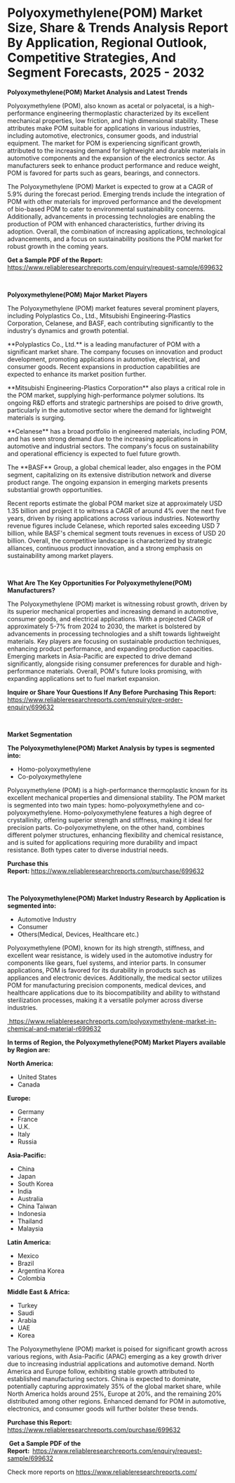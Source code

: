 <p><h1>Polyoxymethylene(POM) Market Size, Share & Trends Analysis Report By Application, Regional Outlook, Competitive Strategies, And Segment Forecasts, 2025 - 2032</h1></p><p><strong>Polyoxymethylene(POM) Market Analysis and Latest Trends</strong></p>
<p><p>Polyoxymethylene (POM), also known as acetal or polyacetal, is a high-performance engineering thermoplastic characterized by its excellent mechanical properties, low friction, and high dimensional stability. These attributes make POM suitable for applications in various industries, including automotive, electronics, consumer goods, and industrial equipment. The market for POM is experiencing significant growth, attributed to the increasing demand for lightweight and durable materials in automotive components and the expansion of the electronics sector. As manufacturers seek to enhance product performance and reduce weight, POM is favored for parts such as gears, bearings, and connectors. </p><p>The Polyoxymethylene (POM) Market is expected to grow at a CAGR of 5.9% during the forecast period. Emerging trends include the integration of POM with other materials for improved performance and the development of bio-based POM to cater to environmental sustainability concerns. Additionally, advancements in processing technologies are enabling the production of POM with enhanced characteristics, further driving its adoption. Overall, the combination of increasing applications, technological advancements, and a focus on sustainability positions the POM market for robust growth in the coming years.</p></p>
<p><strong>Get a Sample PDF of the Report:&nbsp;</strong> <a href="https://www.reliableresearchreports.com/enquiry/request-sample/699632?utm_campaign=3573&utm_medium=2&utm_source=Github&utm_content=ia&utm_term=03042025&utm_id=polyoxymethylenepom">https://www.reliableresearchreports.com/enquiry/request-sample/699632</a></p>
<p>&nbsp;</p>
<p><strong>Polyoxymethylene(POM) Major Market Players</strong></p>
<p><p>The Polyoxymethylene (POM) market features several prominent players, including Polyplastics Co., Ltd., Mitsubishi Engineering-Plastics Corporation, Celanese, and BASF, each contributing significantly to the industry's dynamics and growth potential. </p><p>**Polyplastics Co., Ltd.** is a leading manufacturer of POM with a significant market share. The company focuses on innovation and product development, promoting applications in automotive, electrical, and consumer goods. Recent expansions in production capabilities are expected to enhance its market position further.</p><p>**Mitsubishi Engineering-Plastics Corporation** also plays a critical role in the POM market, supplying high-performance polymer solutions. Its ongoing R&D efforts and strategic partnerships are poised to drive growth, particularly in the automotive sector where the demand for lightweight materials is surging.</p><p>**Celanese** has a broad portfolio in engineered materials, including POM, and has seen strong demand due to the increasing applications in automotive and industrial sectors. The company's focus on sustainability and operational efficiency is expected to fuel future growth.</p><p>The **BASF** Group, a global chemical leader, also engages in the POM segment, capitalizing on its extensive distribution network and diverse product range. The ongoing expansion in emerging markets presents substantial growth opportunities.</p><p>Recent reports estimate the global POM market size at approximately USD 1.35 billion and project it to witness a CAGR of around 4% over the next five years, driven by rising applications across various industries. Noteworthy revenue figures include Celanese, which reported sales exceeding USD 7 billion, while BASF's chemical segment touts revenues in excess of USD 20 billion. Overall, the competitive landscape is characterized by strategic alliances, continuous product innovation, and a strong emphasis on sustainability among market players.</p></p>
<p>&nbsp;</p>
<p><strong>What Are The Key Opportunities For Polyoxymethylene(POM) Manufacturers?</strong></p>
<p><p>The Polyoxymethylene (POM) market is witnessing robust growth, driven by its superior mechanical properties and increasing demand in automotive, consumer goods, and electrical applications. With a projected CAGR of approximately 5-7% from 2024 to 2030, the market is bolstered by advancements in processing technologies and a shift towards lightweight materials. Key players are focusing on sustainable production techniques, enhancing product performance, and expanding production capacities. Emerging markets in Asia-Pacific are expected to drive demand significantly, alongside rising consumer preferences for durable and high-performance materials. Overall, POM's future looks promising, with expanding applications set to fuel market expansion.</p></p>
<p><strong>Inquire or Share Your Questions If Any Before Purchasing This Report:</strong> <a href="https://www.reliableresearchreports.com/enquiry/pre-order-enquiry/699632?utm_campaign=3573&utm_medium=2&utm_source=Github&utm_content=ia&utm_term=03042025&utm_id=polyoxymethylenepom">https://www.reliableresearchreports.com/enquiry/pre-order-enquiry/699632</a></p>
<p>&nbsp;</p>
<p><strong>Market Segmentation</strong></p>
<p><strong>The Polyoxymethylene(POM) Market Analysis by types is segmented into:</strong></p>
<p><ul><li>Homo-polyoxymethylene</li><li>Co-polyoxymethylene</li></ul></p>
<p><p>Polyoxymethylene (POM) is a high-performance thermoplastic known for its excellent mechanical properties and dimensional stability. The POM market is segmented into two main types: homo-polyoxymethylene and co-polyoxymethylene. Homo-polyoxymethylene features a high degree of crystallinity, offering superior strength and stiffness, making it ideal for precision parts. Co-polyoxymethylene, on the other hand, combines different polymer structures, enhancing flexibility and chemical resistance, and is suited for applications requiring more durability and impact resistance. Both types cater to diverse industrial needs.</p></p>
<p><strong>Purchase this Report:&nbsp;</strong><a href="https://www.reliableresearchreports.com/purchase/699632?utm_campaign=3573&utm_medium=2&utm_source=Github&utm_content=ia&utm_term=03042025&utm_id=polyoxymethylenepom">https://www.reliableresearchreports.com/purchase/699632</a></p>
<p>&nbsp;</p>
<p><strong>The Polyoxymethylene(POM) Market Industry Research by Application is segmented into:</strong></p>
<p><ul><li>Automotive Industry</li><li>Consumer</li><li>Others(Medical, Devices, Healthcare etc.)</li></ul></p>
<p><p>Polyoxymethylene (POM), known for its high strength, stiffness, and excellent wear resistance, is widely used in the automotive industry for components like gears, fuel systems, and interior parts. In consumer applications, POM is favored for its durability in products such as appliances and electronic devices. Additionally, the medical sector utilizes POM for manufacturing precision components, medical devices, and healthcare applications due to its biocompatibility and ability to withstand sterilization processes, making it a versatile polymer across diverse industries.</p></p>
<p><a href="https://www.reliableresearchreports.com/polyoxymethylene-market-in-chemical-and-material-r699632?utm_campaign=3573&utm_medium=2&utm_source=Github&utm_content=ia&utm_term=03042025&utm_id=polyoxymethylenepom">&nbsp;https://www.reliableresearchreports.com/polyoxymethylene-market-in-chemical-and-material-r699632</a></p>
<p><strong>In terms of Region, the Polyoxymethylene(POM) Market Players available by Region are:</strong></p>
<p>
    <p> <strong> North America: </strong>
        <ul>
            <li>United States</li>
            <li>Canada</li>
        </ul>
        </p> 
    <p> <strong> Europe: </strong>
        <ul>
            <li>Germany</li>
            <li>France</li>
            <li>U.K.</li>
            <li>Italy</li>
            <li>Russia</li>
        </ul>
        </p> 
    <p> <strong> Asia-Pacific: </strong>
        <ul>
            <li>China</li>
            <li>Japan</li>
            <li>South Korea</li>
            <li>India</li>
            <li>Australia</li>
            <li>China Taiwan</li>
            <li>Indonesia</li>
            <li>Thailand</li>
            <li>Malaysia</li>
        </ul>
        </p> 
    <p> <strong> Latin America: </strong>
        <ul>
            <li>Mexico</li>
            <li>Brazil</li>
            <li>Argentina Korea</li>
            <li>Colombia</li>
        </ul>
        </p> 
    <p> <strong> Middle East & Africa: </strong>
        <ul>
            <li>Turkey</li>
            <li>Saudi</li>
            <li>Arabia</li>
            <li>UAE</li>
            <li>Korea</li>
        </ul>
    </p>
    </p>
<p><p>The Polyoxymethylene (POM) market is poised for significant growth across various regions, with Asia-Pacific (APAC) emerging as a key growth driver due to increasing industrial applications and automotive demand. North America and Europe follow, exhibiting stable growth attributed to established manufacturing sectors. China is expected to dominate, potentially capturing approximately 35% of the global market share, while North America holds around 25%, Europe at 20%, and the remaining 20% distributed among other regions. Enhanced demand for POM in automotive, electronics, and consumer goods will further bolster these trends.</p></p>
<p><strong>Purchase this Report: </strong><a href="https://www.reliableresearchreports.com/purchase/699632?utm_campaign=3573&utm_medium=2&utm_source=Github&utm_content=ia&utm_term=03042025&utm_id=polyoxymethylenepom">https://www.reliableresearchreports.com/purchase/699632</a></p>
<p>&nbsp;<strong>Get a Sample PDF of the Report:&nbsp;&nbsp;</strong><a href="https://www.reliableresearchreports.com/enquiry/request-sample/699632?utm_campaign=3573&utm_medium=2&utm_source=Github&utm_content=ia&utm_term=03042025&utm_id=polyoxymethylenepom">https://www.reliableresearchreports.com/enquiry/request-sample/699632</a></p>
<p><strong></strong></p>
<p>Check more reports on <a href="https://www.reliableresearchreports.com/?utm_campaign=3573&utm_medium=2&utm_source=Github&utm_content=ia&utm_term=03042025&utm_id=polyoxymethylenepom">https://www.reliableresearchreports.com/</a></p>